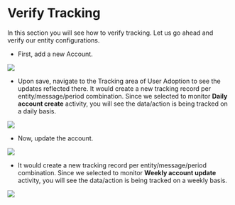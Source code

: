 # Verify Tracking

In this section you will see how to verify tracking. Let us go ahead and verify our entity configurations.

* First, add a new Account.

![](../../../.gitbook/assets/Verify\_1.png)

* Upon save, navigate to the Tracking area of User Adoption to see the updates reflected there. It would create a new tracking record per entity/message/period combination. Since we selected to monitor **Daily account create** activity, you will see the data/action is being tracked on a daily basis.

![](../../../.gitbook/assets/Verify\_2.png)

* Now, update the account.

![](../../../.gitbook/assets/Verify\_3.png)

* It would create a new tracking record per entity/message/period combination. Since we selected to monitor **Weekly account update** activity, you will see the data/action is being tracked on a weekly basis.

![](../../../.gitbook/assets/Verify\_4.png)



